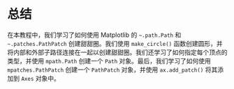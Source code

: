 # 总结

在本教程中，我们学习了如何使用 Matplotlib 的 `~.path.Path` 和 `~.patches.PathPatch` 创建甜甜圈。我们使用 `make_circle()` 函数创建圆形，并将内部和外部子路径连接在一起以创建甜甜圈。我们还学习了如何指定每个顶点的类型，并使用 `mpath.Path` 创建一个 `Path` 对象。最后，我们学习了如何使用 `mpatches.PathPatch` 创建一个 `PathPatch` 对象，并使用 `ax.add_patch()` 将其添加到 `Axes` 对象中。
